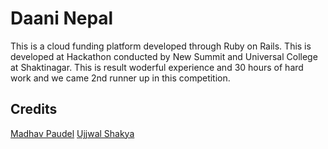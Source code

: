 # Daani Nepal

This is a cloud funding platform developed through Ruby on Rails.
This is developed at Hackathon conducted by New Summit and Universal College at Shaktinagar. This is result woderful experience and 30 hours of hard work and we came 2nd runner up in this competition.

## Credits
[Madhav Paudel](https://github.com/poudelmadhav)
[Ujjwal Shakya](https://github.com/kaizokush)

